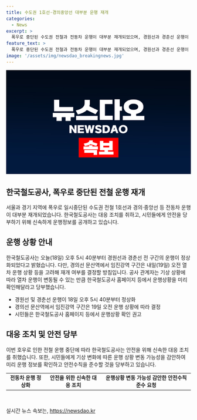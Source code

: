 ```yaml
---
title: 수도권 1호선·경의중앙선 대부분 운행 재개
categories:
  - News
excerpt: >
  폭우로 중단된 수도권 전철과 전동차 운행이 대부분 재개되었으며, 경원선과 경춘선 운행이 정상화되었다고 공사가 밝혔습니다. 다만 경의선 일부 구간은 내일 재개 여부를 결정할 예정이며, 기상 상황 변동에 따라 운행이 변할 수 있으니 홈페이지 등에서 확인해야 합니다. 한편, 한때 중단된 1호선과 중부내륙선 일부 구간은 운행이 재개됐습니다. (150자)
feature_text: >
  폭우로 중단된 수도권 전철과 전동차 운행이 대부분 재개되었으며, 경원선과 경춘선 운행이 정상화되었다고 공사가 밝혔습니다. 다만 경의선 일부 구간은 내일 재개 여부를 결정할 예정이며, 기상 상황 변동에 따라 운행이 변할 수 있으니 홈페이지 등에서 확인해야 합니다. 한편, 한때 중단된 1호선과 중부내륙선 일부 구간은 운행이 재개됐습니다. (150자)
image: '/assets/img/newsdao_breakingnews.jpg'
---
```


<p><img src="/assets/img/newsdao_breakingnews.jpg" alt="cryptoinkorea 속보" /></p>

<h2>한국철도공사, 폭우로 중단된 전철 운행 재개</h2>

<p data-ke-size="size16">서울과 경기 지역에 폭우로 일시중단된 수도권 전철 1호선과 경의·중앙선 등 전동차 운행이 대부분 재개되었습니다. 한국철도공사는 대응 조치를 취하고, 시민들에게 안전을 당부하기 위해 신속하게 운행정보를 공개하고 있습니다.</p>

<h2 data-ke-size="size26">운행 상황 안내</h2>

<p data-ke-size="size16">한국철도공사는 오늘(18일) 오후 5시 40분부터 경원선과 경춘선 전 구간의 운행이 정상화되었다고 밝혔습니다. 다만, 경의선 문산역에서 임진강역 구간은 내일(19일) 오전 열차 운행 상황 등을 고려해 재개 여부를 결정할 방침입니다. 공사 관계자는 기상 상황에 따라 열차 운행이 변동될 수 있는 만큼 한국철도공사 홈페이지 등에서 운행상황을 미리 확인해달라고 당부했습니다.</p>

<ul>
    <li>경원선 및 경춘선 운행이 18일 오후 5시 40분부터 정상화</li>
    <li>경의선 문산역에서 임진강역 구간은 19일 오전 운행 상황에 따라 결정</li>
    <li>시민들은 한국철도공사 홈페이지 등에서 운행상황 확인 권고</li>
</ul>

<h2 data-ke-size="size26">대응 조치 및 안전 당부</h2>

<p data-ke-size="size16">이번 호우로 인한 전철 운행 중단에 따라 한국철도공사는 안전을 위해 신속한 대응 조치를 취했습니다. 또한, 시민들에게 기상 변화에 따른 운행 상황 변동 가능성을 감안하여 미리 운행 정보를 확인하고 안전수칙을 준수할 것을 당부하고 있습니다.</p>

<table>
    <tr>
        <td style="text-align: center; height: 17px;"><b>전동차 운행 정상화</b></td>
        <td style="text-align: center; height: 17px;"><b>안전을 위한 신속한 대응 조치</b></td>
        <td style="text-align: center; height: 17px;"><b>운행상황 변동 가능성 감안한 안전수칙 준수 요청</b></td>
    </tr>
</table>

<p data-ke-size="size16">&nbsp;</p>
실시간 뉴스 속보는, <a href="https://newsdao.kr" rel="dofollow">https://newsdao.kr</a>



